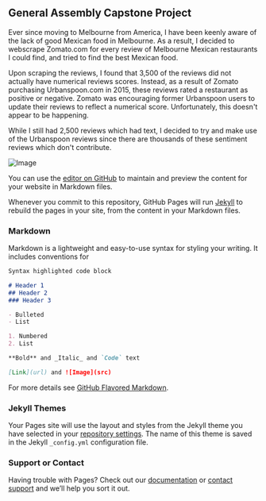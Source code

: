 ## General Assembly Capstone Project

Ever since moving to Melbourne from America, I have been keenly aware of the lack of good Mexican food in Melbourne. As a result, I decided to webscrape Zomato.com for every review of Melbourne Mexican restaurants I could find, and tried to find the best Mexican food.

Upon scraping the reviews, I found that 3,500 of the reviews did not actually have numerical reviews scores. Instead, as a result of Zomato purchasing Urbanspoon.com in 2015, these reviews rated a restaurant as positive or negative. Zomato was encouraging former Urbanspoon users to update their reviews to reflect a numerical score. Unfortunately, this doesn't appear to be happening.

While I still had 2,500 reviews which had text, I decided to try and make use of the Urbanspoon reviews since there are thousands of these sentiment reviews which don't contribute.

![Image](https://raw.githubusercontent.com/SeanTurner026/Zomato-and-Melbourne-Mexican-Restaurants/master/Images/subplot1.png)

You can use the [editor on GitHub](https://github.com/SeanTurner026/Zomato-and-Melbourne-Mexican-Restaurants/edit/master/README.md) to maintain and preview the content for your website in Markdown files.

Whenever you commit to this repository, GitHub Pages will run [Jekyll](https://jekyllrb.com/) to rebuild the pages in your site, from the content in your Markdown files.

### Markdown

Markdown is a lightweight and easy-to-use syntax for styling your writing. It includes conventions for

```markdown
Syntax highlighted code block

# Header 1
## Header 2
### Header 3

- Bulleted
- List

1. Numbered
2. List

**Bold** and _Italic_ and `Code` text

[Link](url) and ![Image](src)
```

For more details see [GitHub Flavored Markdown](https://guides.github.com/features/mastering-markdown/).

### Jekyll Themes

Your Pages site will use the layout and styles from the Jekyll theme you have selected in your [repository settings](https://github.com/SeanTurner026/Zomato-and-Melbourne-Mexican-Restaurants/settings). The name of this theme is saved in the Jekyll `_config.yml` configuration file.

### Support or Contact

Having trouble with Pages? Check out our [documentation](https://help.github.com/categories/github-pages-basics/) or [contact support](https://github.com/contact) and we’ll help you sort it out.
